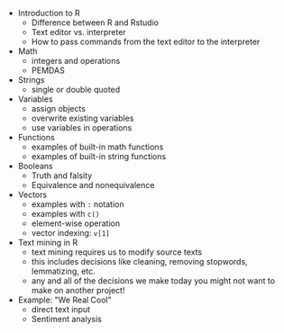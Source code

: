 * Introduction to R
  * Difference between R and Rstudio
  * Text editor vs. interpreter
  * How to pass commands from the text editor to the interpreter
* Math
  * integers and operations
  * PEMDAS
* Strings
  * single or double quoted
* Variables
  * assign objects
  * overwrite existing variables
  * use variables in operations
* Functions
  * examples of built-in math functions
  * examples of built-in string functions
* Booleans
  * Truth and falsity
  * Equivalence and nonequivalence
* Vectors
  * examples with `:` notation
  * examples with `c()`
  * element-wise operation
  * vector indexing: `v[1]`
* Text mining in R
  * text mining requires us to modify source texts
  * this includes decisions like cleaning, removing stopwords, lemmatizing, etc.
  * any and all of the decisions we make today you might not want to make on another project!
* Example: "We Real Cool"
  * direct text input
  * Sentiment analysis
